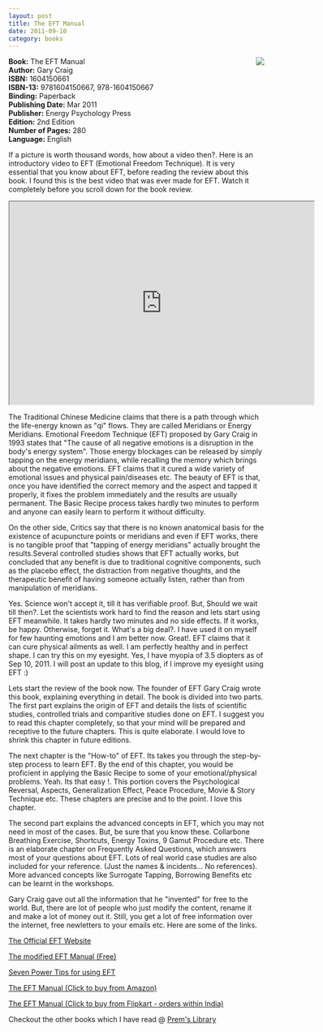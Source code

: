 ```yaml
---
layout: post
title: The EFT Manual
date: 2011-09-10
category: books
---
```


<img style="clear: right; float: right; margin-bottom: 1em; margin-left: 1em;" 
src="{{site.img-url}}/the-EFT-manual-cary-craig.jpg"/>
**Book:** The EFT Manual  
**Author:** Gary Craig  
**ISBN:** 1604150661  
**ISBN-13:** 9781604150667, 978-1604150667  
**Binding:** Paperback  
**Publishing Date:** Mar 2011  
**Publisher:** Energy Psychology Press  
**Edition:** 2nd Edition  
**Number of Pages:** 280  
**Language:** English  
  
If a picture is worth thousand words, how about a video then?. Here is an introductory video to EFT (Emotional Freedom Technique). It is very essential that you know about EFT, before reading the review about this book. I found this is the best video that was ever made for EFT. Watch it completely before you scroll down for the book review.  

<div style="text-align: center;">
<iframe width="600" height="400"
src="http://www.youtube.com/v/ANbl_P_303U">
</iframe>
</div>
  
The Traditional Chinese Medicine claims that there is a path through which the life-energy known as "qi" flows. They are called Meridians or Energy Meridians. Emotional Freedom Technique (EFT) proposed by Gary Craig in 1993 states that "The cause of all negative emotions is a disruption in the body's energy system". Those energy blockages can be released by simply tapping on the energy meridians, while recalling the memory which brings about the negative emotions. EFT claims that it cured a wide variety of emotional issues and physical pain/diseases etc. The beauty of EFT is that, once you have identified the correct memory and the aspect and tapped it properly, it fixes the problem immediately and the results are usually permanent. The Basic Recipe process takes hardly two minutes to perform and anyone can easily learn to perform it without difficulty.  
  
On the other side, Critics say that there is no known anatomical basis for the existence of acupuncture points or meridians and even if EFT works, there is no tangible proof that "tapping of energy meridians" actually brought the results.Several controlled studies shows that EFT actually works, but concluded that any benefit is due to traditional cognitive components, such as the placebo effect, the distraction from negative thoughts, and the therapeutic benefit of having someone actually listen, rather than from manipulation of meridians.  
  
Yes. Science won't accept it, till it has verifiable proof. But, Should we wait till then?. Let the scientists work hard to find the reason and lets start using EFT meanwhile. It takes hardly two minutes and no side effects. If it works, be happy. Otherwise, forget it. What's a big deal?. I have used it on myself for few haunting emotions and I am better now. Great!. EFT claims that it can cure physical ailments as well. I am perfectly healthy and in perfect shape. I can try this on my eyesight. Yes, I have myopia of 3.5 diopters as of Sep 10, 2011. I will post an update to this blog, if I improve my eyesight using EFT :)  
  
Lets start the review of the book now. The founder of EFT Gary Craig wrote this book, explaining everything in detail. The book is divided into two parts. The first part explains the origin of EFT and details the lists of scientific studies, controlled trials and comparitive studies done on EFT. I suggest you to read this chapter completely, so that your mind will be prepared and receptive to the future chapters. This is quite elaborate. I would love to shrink this chapter in future editions.  
  
The next chapter is the "How-to" of EFT. Its takes you through the step-by-step process to learn EFT. By the end of this chapter, you would be proficient in applying the Basic Recipe to some of your emotional/physical problems. Yeah. Its that easy !. This portion covers the Psychological Reversal, Aspects, Generalization Effect, Peace Procedure, Movie & Story Technique etc. These chapters are precise and to the point. I love this chapter.  
  
The second part explains the advanced concepts in EFT, which you may not need in most of the cases. But, be sure that you know these. Collarbone Breathing Exercise, Shortcuts, Energy Toxins, 9 Gamut Procedure etc. There is an elaborate chapter on Frequently Asked Questions, which answers most of your questions about EFT. Lots of real world case studies are also included for your reference. (Just the names & incidents... No references). More advanced concepts like Surrogate Tapping, Borrowing Benefits etc can be learnt in the workshops.  
  
Gary Craig gave out all the information that he "invented" for free to the world. But, there are lot of people who just modify the content, rename it and make a lot of money out it. Still, you get a lot of free information over the internet, free newletters to your emails etc. Here are some of the links.  
  
[The Official EFT Website](http://www.eftuniverse.com/)  
  
[The modified EFT Manual (Free)]({{site.download-url}}/eftmanual.pdf)  
  
[Seven Power Tips for using EFT](http://www.eftuniverse.com/SevenPowerTips.pdf)  
  
[The EFT Manual (Click to buy from Amazon)](http://www.amazon.com/gp/product/1604150661/ref=as_li_qf_sp_asin_il_tl?ie=UTF8&tag=booiverea-20&linkCode=as2&camp=1789&creative=9325&creativeASIN=1604150661)  
  
[The EFT Manual (Click to buy from Flipkart - orders within India)](http://www.flipkart.com/books/1604150661?affid=INPremkblo)  

Checkout the other books which I have read @ [Prem's Library]({{site.url}}/category/books/)  

